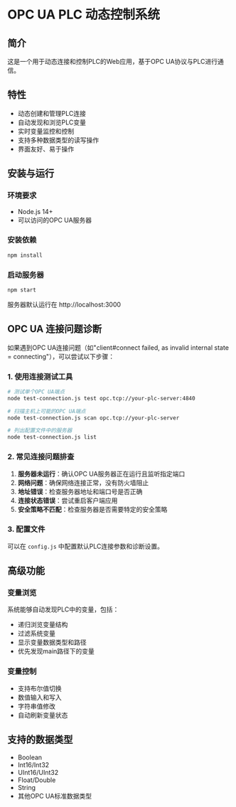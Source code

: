 # OPC UA PLC 动态控制系统

## 简介

这是一个用于动态连接和控制PLC的Web应用，基于OPC UA协议与PLC进行通信。

## 特性

- 动态创建和管理PLC连接
- 自动发现和浏览PLC变量
- 实时变量监控和控制
- 支持多种数据类型的读写操作
- 界面友好、易于操作

## 安装与运行

### 环境要求

- Node.js 14+
- 可以访问的OPC UA服务器

### 安装依赖

```bash
npm install
```

### 启动服务器

```bash
npm start
```

服务器默认运行在 http://localhost:3000

## OPC UA 连接问题诊断

如果遇到OPC UA连接问题（如"client#connect failed, as invalid internal state = connecting"），可以尝试以下步骤：

### 1. 使用连接测试工具

```bash
# 测试单个OPC UA端点
node test-connection.js test opc.tcp://your-plc-server:4840

# 扫描主机上可能的OPC UA端点
node test-connection.js scan opc.tcp://your-plc-server

# 列出配置文件中的服务器
node test-connection.js list
```

### 2. 常见连接问题排查

1. **服务器未运行**：确认OPC UA服务器正在运行且监听指定端口
2. **网络问题**：确保网络连接正常，没有防火墙阻止
3. **地址错误**：检查服务器地址和端口号是否正确
4. **连接状态错误**：尝试重启客户端应用
5. **安全策略不匹配**：检查服务器是否需要特定的安全策略

### 3. 配置文件

可以在 `config.js` 中配置默认PLC连接参数和诊断设置。

## 高级功能

### 变量浏览

系统能够自动发现PLC中的变量，包括：

- 递归浏览变量结构
- 过滤系统变量
- 显示变量数据类型和路径
- 优先发现main路径下的变量

### 变量控制

- 支持布尔值切换
- 数值输入和写入
- 字符串值修改
- 自动刷新变量状态

## 支持的数据类型

- Boolean
- Int16/Int32
- UInt16/UInt32
- Float/Double
- String
- 其他OPC UA标准数据类型 